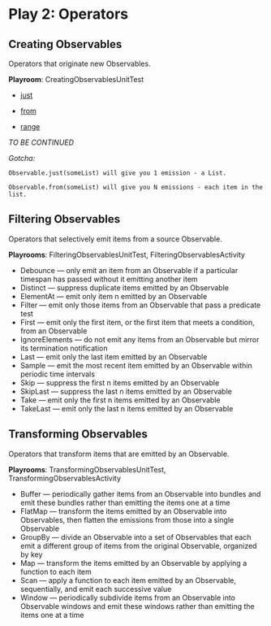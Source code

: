 # Play 2: Operators

**Creating Observables**
------
Operators that originate new Observables.

**Playroom**: CreatingObservablesUnitTest

- [just](http://reactivex.io/documentation/operators/just.html)

- [from](http://reactivex.io/documentation/operators/from.html)

- [range](http://reactivex.io/documentation/operators/range.html)

*TO BE CONTINUED*

*Gotcha:*

    Observable.just(someList) will give you 1 emission - a List.

    Observable.from(someList) will give you N emissions - each item in the list.


**Filtering Observables**
------
Operators that selectively emit items from a source Observable.

**Playrooms**: FilteringObservablesUnitTest, FilteringObservablesActivity

- Debounce — only emit an item from an Observable if a particular timespan has passed without it emitting another item
- Distinct — suppress duplicate items emitted by an Observable
- ElementAt — emit only item n emitted by an Observable
- Filter — emit only those items from an Observable that pass a predicate test
- First — emit only the first item, or the first item that meets a condition, from an Observable
- IgnoreElements — do not emit any items from an Observable but mirror its termination notification
- Last — emit only the last item emitted by an Observable
- Sample — emit the most recent item emitted by an Observable within periodic time intervals
- Skip — suppress the first n items emitted by an Observable
- SkipLast — suppress the last n items emitted by an Observable
- Take — emit only the first n items emitted by an Observable
- TakeLast — emit only the last n items emitted by an Observable


**Transforming Observables**
------
Operators that transform items that are emitted by an Observable.

**Playrooms**: TransformingObservablesUnitTest, TransformingObservablesActivity

- Buffer — periodically gather items from an Observable into bundles and emit these bundles rather than emitting the items one at a time
- FlatMap — transform the items emitted by an Observable into Observables, then flatten the emissions from those into a single Observable
- GroupBy — divide an Observable into a set of Observables that each emit a different group of items from the original Observable, organized by key
- Map — transform the items emitted by an Observable by applying a function to each item
- Scan — apply a function to each item emitted by an Observable, sequentially, and emit each successive value
- Window — periodically subdivide items from an Observable into Observable windows and emit these windows rather than emitting the items one at a time